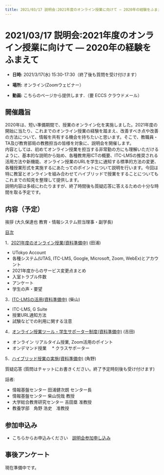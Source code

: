 ```yaml
---
title: 2021/03/17 説明会:2021年度のオンライン授業に向けて ― 2020年の経験をふまえて
---
```


# 2021/03/17  説明会:2021年度のオンライン授業に向けて ― 2020年の経験をふまえて

* **日時:** 2021/3/17(水) 15:30-17:30（終了後も質問を受け付けます）

* **場所:** オンライン(Zoomウェビナー）

* **動画:** こちらのページから提供します．（要 ECCS クラウドメール）


## 開催趣旨

2020年は、短い準備期間で、授業のオンライン化を実施しました。2021年度の開始に当たり、これまでのオンライン授業の経験を踏まえ、改善すべき点や改善の方法について、情報を共有する機会を持ちたいと思います。そこで、教職員・TA及び教育部局の教務担当の皆様を対象に、説明会を開催します。<br>
内容としては、初めてオンライン授業を担当する非常勤の方にも理解いただけるように、基本的な説明から始め、各種教育用ICTの概要、ITC-LMSの推奨される活用方法や新機能、オンライン授業のURLを学生に通知する標準的方法の変更、各種授業形式を実施するにあたってのポイントについて説明を行います。今回は特に教室とオンラインを組み合わせてハイブリッドで授業をすることについてもこれまでの知見を整理して提供します。<br>
説明内容は多岐にわたりますが、終了時間後も質疑応答に答えるための十分な時間を取る予定です。

## 内容（予定）

挨拶 (大久保達也 教育・情報システム担当理事・副学長)

<a href="slides/00-index.pdf">目次</a>
  
1．<a href="slides/#">2021年度のオンライン授業(資料準備中)</a> (田浦) 
  * UTokyo Account
  * 各種システム(UTAS, ITC-LMS, Google, Microsoft, Zoom, WebEx)とアカウント
  * 2021年度からのサービス変更点まとめ
  * 入室トラブル件数
  * アンケート
  * 学生の声・要望

3．<a href="slides/#">ITC-LMSの活用(資料準備中)</a> (柴山)
  * ITC-LMS, G Suite
  * 授業URL通知方法
  * 試験などでの利用に関する注意

4．<a href="slides/#">オンライン授業ツール・学生サポーター制度(資料準備中)</a> (吉田)
  * オンライン リアルタイム授業, Zoom活用のポイント
  * オンデマンド授業
　* クラスサポーター

5．<a href="slides/06-campus-wifi.pdf">ハイブリッド授業の実施(資料準備中)</a> (角野)

質疑応答 (質問はチャットにお書きください。終了予定時刻後も受け付けます)

話者:

* 情報基盤センター 田浦健次朗 センター長
* 情報基盤センター 柴山悦哉 教授
* 大学総合教育研究センター 吉田塁 准教授
* 教養学部　角野 浩史　准教授 

## 参加申込み

* こちらからお申込みください　[説明会参加申し込み](https://u-tokyo-ac-jp.zoom.us/webinar/register/2016142429185/WN_cHTxJz9TSrSsA3iSDcmWRQ)


## 事後アンケート

現在準備中です。


